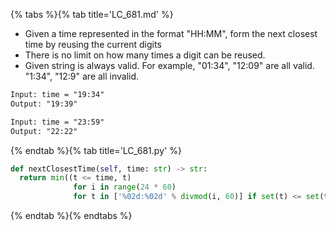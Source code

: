 {% tabs %}{% tab title='LC_681.md' %}

* Given a time represented in the format "HH:MM", form the next closest time by reusing the current digits
* There is no limit on how many times a digit can be reused.
* Given string is always valid. For example, "01:34", "12:09" are all valid. "1:34", "12:9" are all invalid.

```txt
Input: time = "19:34"
Output: "19:39"

Input: time = "23:59"
Output: "22:22"
```

{% endtab %}{% tab title='LC_681.py' %}

```py
def nextClosestTime(self, time: str) -> str:
  return min((t <= time, t)
              for i in range(24 * 60)
              for t in ['%02d:%02d' % divmod(i, 60)] if set(t) <= set(time))[1]
```

{% endtab %}{% endtabs %}

